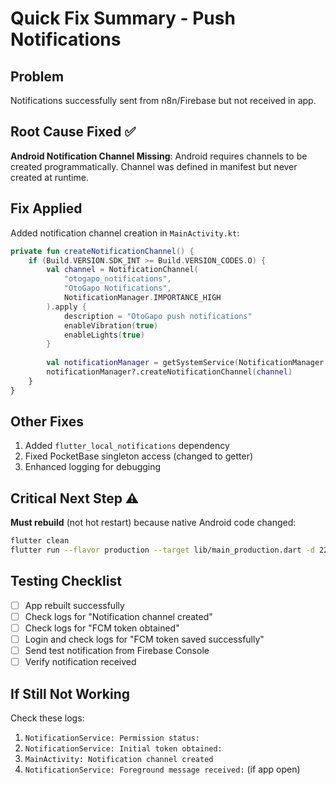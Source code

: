 # Quick Fix Summary - Push Notifications

## Problem
Notifications successfully sent from n8n/Firebase but not received in app.

## Root Cause Fixed ✅
**Android Notification Channel Missing**: Android requires channels to be created programmatically. Channel was defined in manifest but never created at runtime.

## Fix Applied
Added notification channel creation in `MainActivity.kt`:
```kotlin
private fun createNotificationChannel() {
    if (Build.VERSION.SDK_INT >= Build.VERSION_CODES.O) {
        val channel = NotificationChannel(
            "otogapo_notifications",
            "OtoGapo Notifications",
            NotificationManager.IMPORTANCE_HIGH
        ).apply {
            description = "OtoGapo push notifications"
            enableVibration(true)
            enableLights(true)
        }
        
        val notificationManager = getSystemService(NotificationManager::class.java)
        notificationManager?.createNotificationChannel(channel)
    }
}
```

## Other Fixes
1. Added `flutter_local_notifications` dependency
2. Fixed PocketBase singleton access (changed to getter)
3. Enhanced logging for debugging

## Critical Next Step ⚠️
**Must rebuild** (not hot restart) because native Android code changed:
```bash
flutter clean
flutter run --flavor production --target lib/main_production.dart -d 22101316UG
```

## Testing Checklist
- [ ] App rebuilt successfully
- [ ] Check logs for "Notification channel created"
- [ ] Check logs for "FCM token obtained"
- [ ] Login and check logs for "FCM token saved successfully"
- [ ] Send test notification from Firebase Console
- [ ] Verify notification received

## If Still Not Working
Check these logs:
1. `NotificationService: Permission status:`
2. `NotificationService: Initial token obtained:`
3. `MainActivity: Notification channel created`
4. `NotificationService: Foreground message received:` (if app open)

